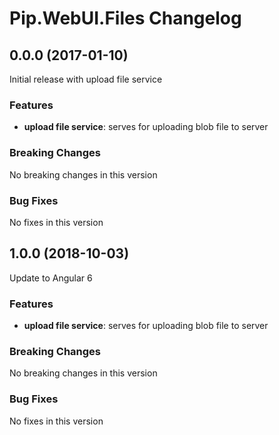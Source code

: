 # Pip.WebUI.Files Changelog

## <a name="0.0.0"></a> 0.0.0 (2017-01-10)

Initial release with upload file service

### Features
* **upload file service**: serves for uploading blob file to server

### Breaking Changes
No breaking changes in this version

### Bug Fixes
No fixes in this version 

## <a name="1.0.0"></a> 1.0.0 (2018-10-03)

Update to Angular 6

### Features
* **upload file service**: serves for uploading blob file to server

### Breaking Changes
No breaking changes in this version

### Bug Fixes
No fixes in this version 
